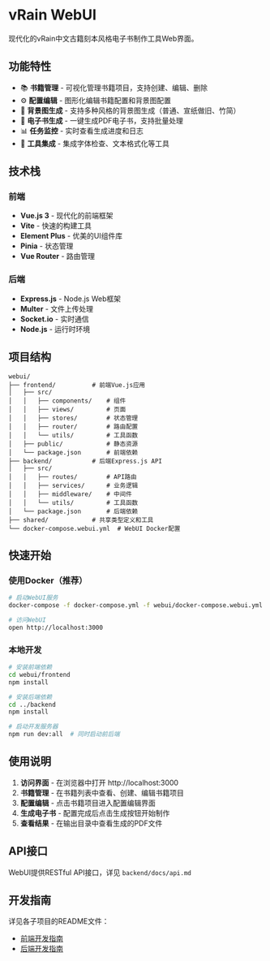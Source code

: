 # vRain WebUI

现代化的vRain中文古籍刻本风格电子书制作工具Web界面。

## 功能特性

- 📚 **书籍管理** - 可视化管理书籍项目，支持创建、编辑、删除
- ⚙️ **配置编辑** - 图形化编辑书籍配置和背景图配置
- 🎨 **背景图生成** - 支持多种风格的背景图生成（普通、宣纸做旧、竹简）
- 📖 **电子书生成** - 一键生成PDF电子书，支持批量处理
- 📊 **任务监控** - 实时查看生成进度和日志
- 🔧 **工具集成** - 集成字体检查、文本格式化等工具

## 技术栈

### 前端
- **Vue.js 3** - 现代化的前端框架
- **Vite** - 快速的构建工具
- **Element Plus** - 优美的UI组件库
- **Pinia** - 状态管理
- **Vue Router** - 路由管理

### 后端
- **Express.js** - Node.js Web框架
- **Multer** - 文件上传处理
- **Socket.io** - 实时通信
- **Node.js** - 运行时环境

## 项目结构

```
webui/
├── frontend/          # 前端Vue.js应用
│   ├── src/
│   │   ├── components/    # 组件
│   │   ├── views/         # 页面
│   │   ├── stores/        # 状态管理
│   │   ├── router/        # 路由配置
│   │   └── utils/         # 工具函数
│   ├── public/            # 静态资源
│   └── package.json       # 前端依赖
├── backend/           # 后端Express.js API
│   ├── src/
│   │   ├── routes/        # API路由
│   │   ├── services/      # 业务逻辑
│   │   ├── middleware/    # 中间件
│   │   └── utils/         # 工具函数
│   └── package.json       # 后端依赖
├── shared/            # 共享类型定义和工具
└── docker-compose.webui.yml  # WebUI Docker配置
```

## 快速开始

### 使用Docker（推荐）

```bash
# 启动WebUI服务
docker-compose -f docker-compose.yml -f webui/docker-compose.webui.yml up -d

# 访问WebUI
open http://localhost:3000
```

### 本地开发

```bash
# 安装前端依赖
cd webui/frontend
npm install

# 安装后端依赖
cd ../backend
npm install

# 启动开发服务器
npm run dev:all  # 同时启动前后端
```

## 使用说明

1. **访问界面** - 在浏览器中打开 http://localhost:3000
2. **书籍管理** - 在书籍列表中查看、创建、编辑书籍项目
3. **配置编辑** - 点击书籍项目进入配置编辑界面
4. **生成电子书** - 配置完成后点击生成按钮开始制作
5. **查看结果** - 在输出目录中查看生成的PDF文件

## API接口

WebUI提供RESTful API接口，详见 `backend/docs/api.md`

## 开发指南

详见各子项目的README文件：
- [前端开发指南](frontend/README.md)
- [后端开发指南](backend/README.md)
